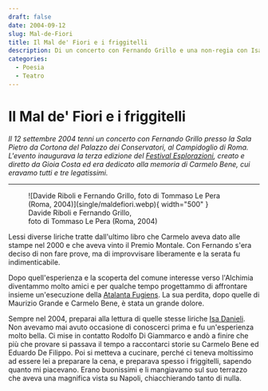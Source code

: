 ```yaml
---
draft: false
date: 2004-09-12 
slug: Mal-de-Fiori
title: Il Mal de' Fiori e i friggitelli
description: Di un concerto con Fernando Grillo e una non-regia con Isa Danieli.
categories:
  - Poesia
  - Teatro
---
```


# Il Mal de' Fiori e i friggitelli

*Il 12 settembre 2004 tenni un concerto con Fernando Grillo presso la Sala Pietro da Cortona del Palazzo dei Conservatori, al Campidoglio di Roma. L'evento inaugurava la terza edizione del [Festival Esplorazioni](http://www.e-azioni.net/mambo/index.php?option=content&task=view&id=162&Itemid=96), creato e diretto da Gioia Costa ed era dedicato alla memoria di Carmelo Bene, cui eravamo tutti e tre legatissimi.*

<!-- more --> 

---

<figure markdown>
  ![Davide Riboli e Fernando Grillo, foto di Tommaso Le Pera (Roma, 2004)](single/maldefiori.webp){ width="500" }
  <figcaption>Davide Riboli e Fernando Grillo,<br>foto di Tommaso Le Pera (Roma, 2004)</figcaption>
</figure>

Lessi diverse liriche tratte dall'ultimo libro che Carmelo aveva dato alle stampe nel 2000 e che aveva vinto il Premio Montale. Con Fernando s'era deciso di non fare prove, ma di improvvisare liberamente e la serata fu indimenticabile. 

Dopo quell'esperienza e la scoperta del comune interesse verso l'Alchimia diventammo molto amici e per qualche tempo progettammo di affrontare insieme un'esecuzione della [Atalanta Fugiens](https://furnaceandfugue.org/). La sua perdita, dopo quelle di Maurizio Grande e Carmelo Bene, è stata un grande dolore.

Sempre nel 2004, preparai alla lettura di quelle stesse liriche [Isa Danieli](PDF/Isa.pdf). Non avevamo mai avuto occasione di conoscerci prima e fu un'esperienza molto bella. Ci mise in contatto Rodolfo Di Giammarco e andò a finire che più che provare si passava il tempo a raccontarci storie su Carmelo Bene ed Eduardo De Filippo. Poi si metteva a cucinare, perché ci teneva moltissimo ad essere lei a preparare la cena, e preparava spesso i friggitelli, sapendo quanto mi piacevano. Erano buonissimi e li mangiavamo sul suo terrazzo che aveva una magnifica vista su Napoli, chiacchierando tanto di nulla.